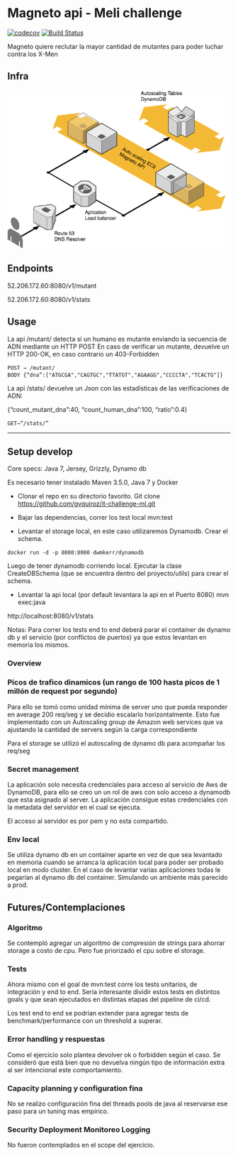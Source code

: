 # Magneto api - Meli challenge

[![codecov](https://codecov.io/gh/gvquiroz/it-challenge-ml/branch/master/graph/badge.svg)](https://codecov.io/gh/gvquiroz/it-challenge-ml)
[![Build Status](https://travis-ci.org/gvquiroz/it-challenge-ml.svg?branch=master)](https://travis-ci.org/gvquiroz/it-challenge-ml)

Magneto quiere reclutar la mayor cantidad de mutantes para poder luchar contra los X-Men

## Infra
![Screenshot](diagram/arch.png)

## Endpoints
52.206.172.60:8080/v1/mutant

52.206.172.60:8080/v1/stats

## Usage

La api /mutant/ detecta si un humano es mutante enviando la secuencia de ADN mediante un HTTP POST
En caso de verificar un mutante, devuelve un HTTP 200-OK, en caso contrario un 403-Forbidden

```
POST → /mutant/ 
BODY {“dna”:["ATGCGA","CAGTGC","TTATGT","AGAAGG","CCCCTA","TCACTG"]}
```

La api /stats/ devuelve un Json con las estadísticas de las verificaciones de ADN: 

{“count_mutant_dna”:40, “count_human_dna”:100, “ratio”:0.4}

```
GET→“/stats/” 
```

---

## Setup develop
Core specs: Java 7, Jersey, Grizzly, Dynamo db

Es necesario tener instalado Maven 3.5.0, Java 7 y Docker

- Clonar el repo en su directorio favorito.
Git clone https://github.com/gvquiroz/it-challenge-ml.git

- Bajar las dependencias, correr los test local
mvn:test

- Levantar el storage local, en este caso utilizaremos Dynamodb. Crear el schema.

```
docker run -d -p 8000:8000 dwmkerr/dynamodb
```

Luego de tener dynamodb corriendo local. Ejecutar la clase CreateDBSchema (que se encuentra dentro del proyecto/utils) para crear el schema.

- Levantar la api local (por default levantara la api en el Puerto 8080)
mvn exec:java

http://localhost:8080/v1/stats

Notas: Para correr los tests end to end deberá parar el container de dynamo db y el servicio (por conflictos de puertos) ya que estos levantan en memoria los mismos.

### Overview

### Picos de trafico dinamicos (un rango de 100 hasta picos de 1 millón de request por segundo)

Para ello se tomó como unidad mínima de server uno que pueda responder en average 200 req/seg y se decidio escalarlo horizontalmente. Esto fue implementado con un Autoscaling group de Amazon web services que va ajustando la cantidad de servers según la carga correspondiente

Para el storage se utilizó el autoscaling de dynamo db para acompañar los req/seg

### Secret management
La aplicación solo necesita credenciales para acceso al servicio de Aws de DynamoDB, para ello se creo un un rol de aws con solo acceso a dynamodb que esta asignado al server. La aplicación consigue estas credenciales con la metadata del servidor en el cual se ejecuta.

El acceso al servidor es por pem y no esta compartido.

### Env local 
Se utiliza dynamo db en un container aparte en vez de que sea levantado en memoria cuando se arranca la aplicación local para poder ser probado local en modo cluster. En el caso de levantar varias aplicaciones todas le pegarían al dynamo db del container. Simulando un ambiente más parecido a prod.

## Futures/Contemplaciones

### Algoritmo 
Se contempló agregar un algoritmo de compresión de strings para ahorrar storage a costo de cpu. Pero fue priorizado el cpu sobre el storage.

### Tests
Ahora mismo con el goal de mvn:test corre los tests unitarios, de integración y end to end. Seria interesante dividir estos tests en distintos goals y que sean ejecutados en distintas etapas del pipeline de ci/cd.

Los test end to end se podrían extender para agregar tests de benchmark/performance con un threshold a superar.

### Error handling y respuestas
Como el ejercicio solo plantea devolver ok o forbidden según el caso. Se consideró que está bien que no devuelva ningún tipo de información extra al ser intencional este comportamiento.

### Capacity planning y configuration fina
No se realizo configuración fina del threads pools de java al reservarse ese paso para un tuning mas empírico.

### Security Deployment Monitoreo Logging
No fueron contemplados en el scope del ejercicio.
